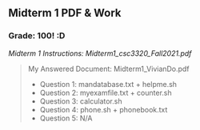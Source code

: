 ## Midterm 1 PDF & Work

### Grade: 100! :D

*Midterm 1 Instructions: Midterm1_csc3320_Fall2021.pdf*

>My Answered Document: Midterm1_VivianDo.pdf
>* Question 1: mandatabase.txt + helpme.sh
>* Question 2: myexamfile.txt + counter.sh
>* Question 3: calculator.sh
>* Question 4: phone.sh + phonebook.txt
>* Question 5: N/A
